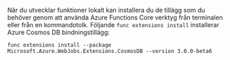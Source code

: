 När du utvecklar funktioner lokalt kan installera du de tillägg som du behöver genom att använda Azure Functions Core verktyg från terminalen eller från en kommandotolk. Följande `func extensions install` installerar Azure Cosmos DB bindningstillägg:

```
func extensions install --package Microsoft.Azure.WebJobs.Extensions.CosmosDB --version 3.0.0-beta6 
```
